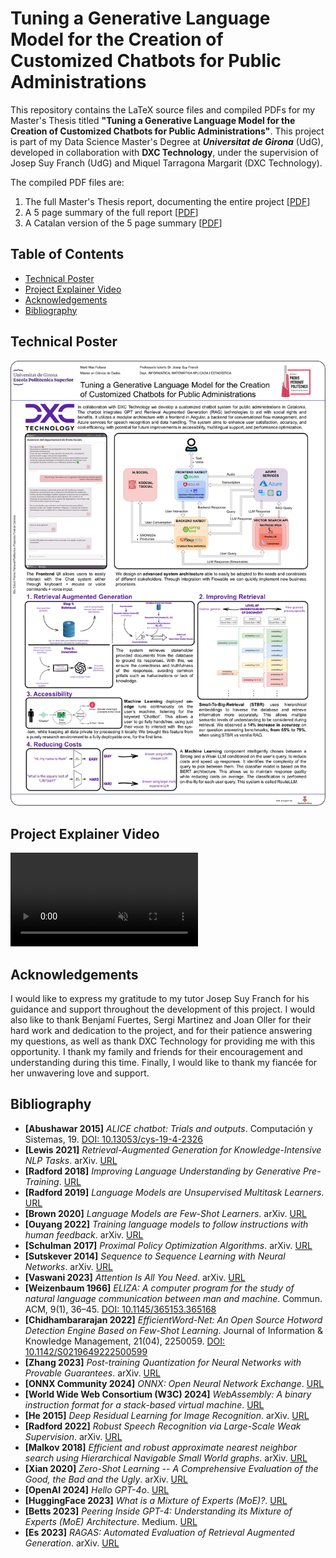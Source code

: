 # Tuning a Generative Language Model for the Creation of Customized Chatbots for Public Administrations
This repository contains the LaTeX source files and compiled PDFs for my Master's Thesis titled **"Tuning a Generative Language Model for the Creation of Customized Chatbots for Public Administrations"**. This project is part of my Data Science Master's Degree at _**Universitat de Girona**_ (UdG), developed in collaboration with **DXC Technology**, under the supervision of Josep Suy Franch (UdG) and Miquel Tarragona Margarit (DXC Technology).

The compiled PDF files are:
  1. The full Master's Thesis report, documenting the entire project [[PDF](TFM_MartíMasFullana/TFM_MartíMasFullana.pdf)]
  2. A 5 page summary of the full report [[PDF](TFM_MartíMasFullana_Summary/TFM_MartíMasFullana_Summary.pdf)]
  3. A Catalan version of the 5 page summary [[PDF](TFM_MartíMasFullana_Summary_Catalan/TFM_MartíMasFullana_Summary_Catalan.pdf)]

## Table of Contents
- [Technical Poster](#technical-poster)
- [Project Explainer Video](#project-explainer-video)
- [Acknowledgements](#acknowledgements)
- [Bibliography](#bibliography)

## Technical Poster
![Poster](PosterGitHub.png)

## Project Explainer Video
<!-- https://github.com/user-attachments/assets/1f2ff448-7d19-4ae4-92bb-14798b5a7fbd -->
<video controls src="Video Premis Patronat.mp4" title="Video" muted="false"></video>

## Acknowledgements
I would like to express my gratitude to my tutor Josep Suy Franch for his guidance and support throughout the development of this project. I would also like to thank Benjamí Fuertes, Sergi Martinez and Joan Oller for their hard work and dedication to the project, and for their patience answering my questions, as well as thank DXC Technology for providing me with this opportunity. I thank my family and friends for their encouragement and understanding during this time. Finally, I would like to thank my fiancée for her unwavering love and support.

## Bibliography
- **[Abushawar 2015]** _ALICE chatbot: Trials and outputs_. Computación y Sistemas, 19. [DOI: 10.13053/cys-19-4-2326](https://doi.org/10.13053/cys-19-4-2326)
- **[Lewis 2021]** _Retrieval-Augmented Generation for Knowledge-Intensive NLP Tasks_. arXiv. [URL](https://arxiv.org/abs/2005.11401)
- **[Radford 2018]** _Improving Language Understanding by Generative Pre-Training_. [URL](https://cdn.openai.com/research-covers/language-unsupervised/language_understanding_paper.pdf)
- **[Radford 2019]** _Language Models are Unsupervised Multitask Learners_. [URL](https://cdn.openai.com/better-language-models/language_models_are_unsupervised_multitask_learners.pdf)
- **[Brown 2020]** _Language Models are Few-Shot Learners_. arXiv. [URL](https://arxiv.org/abs/2005.14165)
- **[Ouyang 2022]** _Training language models to follow instructions with human feedback_. arXiv. [URL](https://arxiv.org/abs/2203.02155)
- **[Schulman 2017]** _Proximal Policy Optimization Algorithms_. arXiv. [URL](https://arxiv.org/abs/1707.06347)
- **[Sutskever 2014]** _Sequence to Sequence Learning with Neural Networks_. arXiv. [URL](https://arxiv.org/abs/1409.3215)
- **[Vaswani 2023]** _Attention Is All You Need_. arXiv. [URL](https://arxiv.org/abs/1706.03762)
- **[Weizenbaum 1966]** _ELIZA: A computer program for the study of natural language communication between man and machine_. Commun. ACM, 9(1), 36–45. [DOI: 10.1145/365153.365168](https://doi.org/10.1145/365153.365168)
- **[Chidhambararajan 2022]** _EfficientWord-Net: An Open Source Hotword Detection Engine Based on Few-Shot Learning_. Journal of Information & Knowledge Management, 21(04), 2250059. [DOI: 10.1142/S0219649222500599](https://doi.org/10.1142/S0219649222500599)
- **[Zhang 2023]** _Post-training Quantization for Neural Networks with Provable Guarantees_. arXiv. [URL](https://arxiv.org/abs/2201.11113)
- **[ONNX Community 2024]** _ONNX: Open Neural Network Exchange_. [URL](https://onnx.ai)
- **[World Wide Web Consortium (W3C) 2024]** _WebAssembly: A binary instruction format for a stack-based virtual machine_. [URL](https://webassembly.org/)
- **[He 2015]** _Deep Residual Learning for Image Recognition_. arXiv. [URL](https://arxiv.org/abs/1512.03385)
- **[Radford 2022]** _Robust Speech Recognition via Large-Scale Weak Supervision_. arXiv. [URL](https://arxiv.org/abs/2212.04356)
- **[Malkov 2018]** _Efficient and robust approximate nearest neighbor search using Hierarchical Navigable Small World graphs_. arXiv. [URL](https://arxiv.org/abs/1603.09320)
- **[Xian 2020]** _Zero-Shot Learning -- A Comprehensive Evaluation of the Good, the Bad and the Ugly_. arXiv. [URL](https://arxiv.org/abs/1707.00600)
- **[OpenAI 2024]** _Hello GPT-4o_. [URL](https://openai.com/index/hello-gpt-4o/)
- **[HuggingFace 2023]** _What is a Mixture of Experts (MoE)?_. [URL](https://huggingface.co/blog/moe#what-is-a-mixture-of-experts-moe)
- **[Betts 2023]** _Peering Inside GPT-4: Understanding its Mixture of Experts (MoE) Architecture_. Medium. [URL](https://medium.com/@seanbetts/peering-inside-gpt-4-understanding-its-mixture-of-experts-moe-architecture-2a42eb8bdcb3)
- **[Es 2023]** _RAGAS: Automated Evaluation of Retrieval Augmented Generation_. arXiv. [URL](https://arxiv.org/abs/2309.15217)
